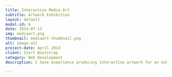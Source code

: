 ```yaml
---
title: Interactive Media Art
subtitle: Artwork Exhibition
layout: default
modal-id: 6
date: 2014-07-13
img: mediaart.png
thumbnail: mediaart-thumbnail.png
alt: image-alt
project-date: April 2014
client: Start Bootstrap
category: Web Development
description: I have experience producing interactive artwork for an exhibition collaborating with the artist Pak Lam Sin. This project includes engineering tasks enabling guests to interact with the screen by walking. During the project, I constructed a system that recognizes people through the camera and expresses them in the artwork. Our work was successfully exhibited at KOTE, an exhibition complex in Seoul in August 2022.<br><br><span style="font-family:Droid serif;"><i><b>Implementation process details:</b></i></span><br><span style="padding:10px; display:inline-block">· Integrated camera and YOLO model in Python process using OpenCV.</span><br><span style="padding:10px; display:inline-block">· Built TouchDesigner's socket programming environment for Inter-Process Communication (IPC).</span><br><span style="padding:10px; display:inline-block">· Defined variable types and formats for data transfer and synchronized Python process with TouchDesigner.</span><br><span style="padding:10px; display:inline-block">· Configured logic to extract up to three people excluding other objects.</span><br><span style="padding:10px; display:inline-block">· Implemented logic to extract the coordinate of each person.</span><br><span style="padding:10px; display:inline-block">· Confirmed expression accuracy and time of the artwork.</span><br><span style="padding:10px; display:inline-block">· Tuned the whole system through rehearsal.</span>

---
```

